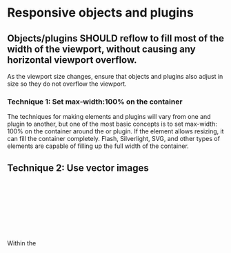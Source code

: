 # Responsive objects and plugins

## Objects/plugins SHOULD reflow to fill most of the width of the viewport, without causing any horizontal viewport overflow.
As the viewport size changes, ensure that objects and plugins also adjust in size so they do not overflow the viewport.

### Technique 1: Set max-width:100% on the container

The techniques for making <object> elements and plugins will vary from one <object> and plugin to another, but one of the most basic concepts is to set max-width: 100% on the container around the <object> or plugin. If the element allows resizing, it can fill the container completely. Flash, Silverlight, SVG, and other types of elements are capable of filling up the full width of the container.

## Technique 2: Use vector images

Within the <object> or plugin itself, use vector-based elements whenever possible, to allow maximum clarity when users zoom in.